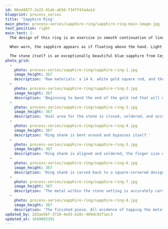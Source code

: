 ```yaml
---
id: 06ed4877-2e22-41ab-ab56-f34ff43a4a14
blueprint: process_series
title: 'Sapphire Ring'
main_photo: process-series/sapphire-ring/sapphire-ring-main-image.jpg
text_position: right
main_text: |-
  The design of this ring is an exercise in smooth continuation of line. A single piece of metal encircles the stone then swings down and around the finger.

  When worn, the sapphire appears as if floating above the hand. Light easily enters the stone from above and below.

  The stone itself is an exceptionally beautiful blue sapphire from Ceylon.
photo_grid:
  -
    photo: process-series/sapphire-ring/sapphire-ring-1.jpg
    image_height: 367
    description: 'Raw materials: a 14 k. white gold square rod, and the blue Ceylon sapphire.'
  -
    photo: process-series/sapphire-ring/sapphire-ring-2.jpg
    image_height: 367
    description: 'Beginning to bend the end of the gold rod that will encircle the stone.'
  -
    photo: process-series/sapphire-ring/sapphire-ring-3.jpg
    image_height: 367
    description: 'Oval area for the stone is closed, soldered, and accurately carved.'
  -
    photo: process-series/sapphire-ring/sapphire-ring-4.jpg
    image_height: 367
    description: 'Ring shank is bent around and bypasses itself.'
  -
    photo: process-series/sapphire-ring/sapphire-ring-5.jpg
    image_height: 367
    description: 'Ring shank is aligned and soldered, the finger size established, and the area under the stone is shaped.'
  -
    photo: process-series/sapphire-ring/sapphire-ring-6.jpg
    image_height: 367
    description: 'Ring shank is carved back to a square-cornered design, and areas under the stone are pre-polished.'
  -
    photo: process-series/sapphire-ring/sapphire-ring-7.jpg
    image_height: 367
    description: 'The metal within the stone setting is accurately carved to “seat” the stone, and the rim is undercut to allow the metal to fold/flow just over the edge of the stone.'
  -
    photo: process-series/sapphire-ring/sapphire-ring-8.jpg
    image_height: 367
    description: 'The finished piece. All evidence of tapping the metal while setting the stone is filed away, and the overall piece is given its final polish.'
updated_by: 2d3ae5bf-3720-4ed3-b18c-469dc92f1ec3
updated_at: 1649065391
---
```

